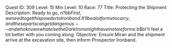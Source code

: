 Quest ID: 309
Level: 15
Min Level: 10
Race: 77
Title: Protecting the Shipment
Description: Ready to go, $n?$b$bFirst, we need to get this powder to Ironband. It'll be a lot for me to carry, and these parts can get dangerous -- and who knows what else the Dark Irons might have in store for me.$b$bI'll feel a lot better with you coming along.
Objective: Ensure Miran and the shipment arrive at the excavation site, then inform Prospector Ironband.
